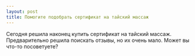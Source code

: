 ```yaml
---
layout: post 
title: Помогите подобрать сертификат на тайский массаж 
--- 
```

Сегодня решила наконец купить сертификат на тайский массаж. Предварительно решила поискать отзывы, но их очень мало. Может вы что-то посоветуете?
